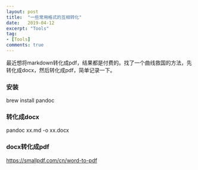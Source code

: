 ```yaml
---
layout: post
title:  "一些常用格式的互相转化"
date:   2019-04-12
excerpt: "Tools"
tag:
- [Tools]
comments: true
---
```


最近想将markdown转化成pdf，结果都是付费的。找了一个曲线救国的方法，先转化成docx，然后转化成pdf，简单记录一下。  

### 安装  

brew install pandoc  

### 转化成docx

pandoc xx.md -o xx.docx  

### docx转化成pdf  

https://smallpdf.com/cn/word-to-pdf  


